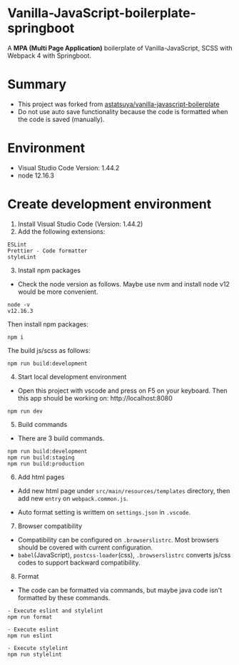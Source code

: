 # Vanilla-JavaScript-boilerplate-springboot

A **MPA (Multi Page Application)** boilerplate of Vanilla-JavaScript, SCSS with Webpack 4 with Springboot.

# Summary

- This project was forked from [astatsuya/vanilla-javascript-boilerplate](https://github.com/astatsuya/vanilla-javascript-boilerplate)
- Do not use auto save functionality because the code is formatted when the code is saved (manually).

# Environment

- Visual Studio Code Version: 1.44.2
- node 12.16.3

# Create development environment

1. Install Visual Studio Code (Version: 1.44.2)
2. Add the following extensions:

```
ESLint
Prettier - Code formatter
styleLint
```

3. Install npm packages

- Check the node version as follows. Maybe use nvm and install node v12 would be more convenient.

```
node -v
v12.16.3
```

Then install npm packages:

```
npm i
```

The build js/scss as follows:

```
npm run build:development
```

4. Start local development environment

- Open this project with vscode and press on F5 on your keyboard. 
Then this app should be working on: http://localhost:8080

```
npm run dev
```

5. Build commands

- There are 3 build commands.

```
npm run build:development
npm run build:staging
npm run build:production
```

6. Add html pages

- Add new html page under `src/main/resources/templates` directory, then add new `entry` on `webpack.common.js`.

- Auto format setting is writtem on `settings.json` in `.vscode`.


7. Browser compatibility

- Compatibility can be configured on `.browserslistrc`. Most browsers should be covered with current configuration.
- `babel`(JavaScript), `postcss-loader`(css), `.browserslistrc` converts js/css codes to support backward compatibility.

8. Format

- The code can be formatted via commands, but maybe java code isn't formatted by these commands.

```
- Execute eslint and stylelint
npm run format

- Execute eslint
npm run eslint

- Execute stylelint
npm run stylelint
```
